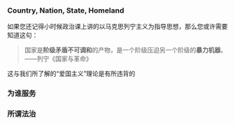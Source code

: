 
### Country, Nation, State, Homeland

如果您还记得小时候政治课上讲的以马克思列宁主义为指导思想，那么您或许需要知道这句：
> 国家是**阶级矛盾不可调和**的产物，是一个阶级压迫另一个阶级的**暴力机器**。——列宁《国家与革命》

这与我们所了解的“爱国主义”理论是有所违背的

### 为谁服务

### 所谓法治

<!--stackedit_data:
eyJoaXN0b3J5IjpbLTE4MjY1MzEwODgsOTc2OTQwNzI1LC0zMz
g4NTMyMDAsMTQ1NTgzMjI4LDQ5NzgxODgxMCw4MDg0NTc0OTcs
MzQ4MDkwNzk4XX0=
-->